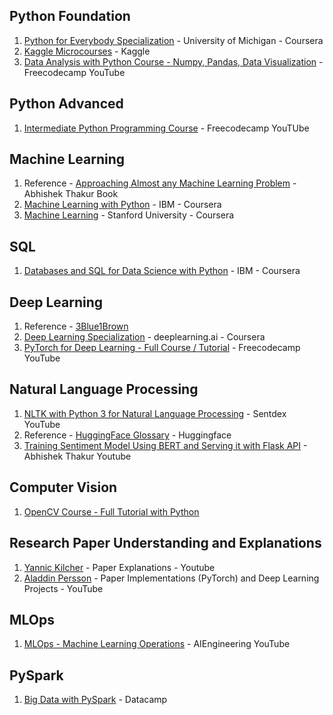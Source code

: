 ## Python Foundation
1. [Python for Everybody Specialization](https://www.coursera.org/specializations/python?) - University of Michigan - Coursera
2. [Kaggle Microcourses](https://www.kaggle.com/learn) - Kaggle
3. [Data Analysis with Python Course - Numpy, Pandas, Data Visualization](https://www.youtube.com/watch?v=GPVsHOlRBBI) - Freecodecamp YouTube

## Python Advanced
1. [Intermediate Python Programming Course](https://www.youtube.com/watch?v=HGOBQPFzWKo) - Freecodecamp YouTUbe

## Machine Learning
1. Reference - [Approaching Almost any Machine Learning Problem](https://github.com/abhi1thakur/approachingalmost/blob/master/AAAMLP.pdf) - Abhishek Thakur Book
2. [Machine Learning with Python](https://www.coursera.org/learn/machine-learning-with-python?specialization=ibm-data-science) - IBM - Coursera
3. [Machine Learning](https://www.coursera.org/learn/machine-learning) - Stanford University - Coursera

## SQL
1. [Databases and SQL for Data Science with Python](https://www.coursera.org/learn/sql-data-science?specialization=ibm-data-science) - IBM - Coursera

## Deep Learning
1. Reference - [3Blue1Brown](https://www.youtube.com/channel/UCYO_jab_esuFRV4b17AJtAw)
2. [Deep Learning Specialization](https://www.coursera.org/specializations/deep-learning) - deeplearning.ai - Coursera
3. [PyTorch for Deep Learning - Full Course / Tutorial](https://www.youtube.com/watch?v=GIsg-ZUy0MY&t=2s) - Freecodecamp YouTube

## Natural Language Processing
1. [NLTK with Python 3 for Natural Language Processing](https://www.youtube.com/playlist?list=PLQVvvaa0QuDf2JswnfiGkliBInZnIC4HL) - Sentdex YouTube
2. Reference - [HuggingFace Glossary](https://huggingface.co/transformers/glossary.html) - Huggingface
3. [Training Sentiment Model Using BERT and Serving it with Flask API](https://www.youtube.com/watch?v=hinZO--TEk4&t=3427s) - Abhishek Thakur Youtube

## Computer Vision
1. [OpenCV Course - Full Tutorial with Python](https://www.youtube.com/watch?v=oXlwWbU8l2o)

## Research Paper Understanding and Explanations
1. [Yannic Kilcher](https://www.youtube.com/channel/UCZHmQk67mSJgfCCTn7xBfew) - Paper Explanations - Youtube
2. [Aladdin Persson](https://www.youtube.com/c/AladdinPersson/featured) - Paper Implementations (PyTorch) and Deep Learning Projects - YouTube

## MLOps
1. [MLOps - Machine Learning Operations](https://www.youtube.com/playlist?list=PL3N9eeOlCrP5a6OA473MA4KnOXWnUyV_J) - AIEngineering YouTube

## PySpark
1. [Big Data with PySpark](https://learn.datacamp.com/skill-tracks/big-data-with-pyspark?version=1) - Datacamp
